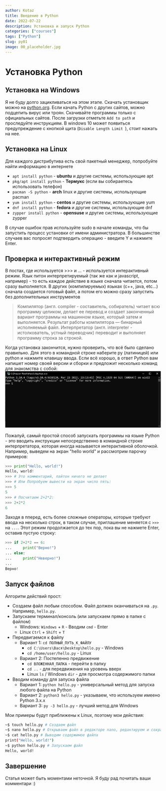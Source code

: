 ```yaml
---
author: Kotaz
title: Введение в Python
date: 2022-07-22
description: Установка и запуск Python
categories: ["courses"]
tags: ["Python"]
slug: py01
image: 00_placeholder.jpg
---
```


# Установка Python

## Установка на Windows

Я не буду долго зацикливаться на этом этапе. Скачать установщик можно на [python.org](https://www.python.org/downloads/windows/). Если качать Python с других сайтов, можно подцепить вирус или троян. Скачивайте программы только с официальных сайтов. После загрузки отметьте `Add to path` и проследуйте инструкциям. В windows 10 может появиться предупреждение с кнопкой щита (`Disable Length Limit `), стоит нажать на нее.

## Установка на Linux

Для каждого дистрибутива есть свой пакетный менеджер, попробуйте найти информацию в интернете

- `apt install python` - **ubuntu** и другие системы, использующие apt
- `pkg/apt install python` - **Термукс** (если вы собираетесь использовать телефон)
- `pacman -S python` - **arch** linux и другие системы, использующие pacman
- `yum install python` - **centos** и другие системы, использующие yum
- `dnf install python` - **fedora** и другие системы, использующие dnf
- `zypper install python` - **opensuse** и другие системы, использующие zypper

В случае ошибок прав используйте sudo в начале команды, что бы запустить процесс установки от имени администратора. В большинстве случаев вас попросят подтвердить операцию - введите Y и нажмите Enter.

## Проверка и интерактивный режим

В постах, где используется >>> и ... - используется интерактивный режим. Язык питон интерпретируемый (так же как и javascript, например) - то есть каждое действие в языке сначала читается, потом сразу выполняется. В других (компилируемых) языках (c++, java, etc...) сначала создается готовый файл, а потом его можно сразу запустить без дополнительных инструментов

> Компилятор (англ. compiler - составитель, собиратель) читает всю программу целиком, делает ее перевод и создает законченный вариант программы на машинном языке, который затем и выполняется. Результат работы компилятора — бинарный исполняемый файл.
> Интерпретатор (англ. interpreter - истолкователь, устный переводчик) переводит и выполняет программу строка за строкой.

Когда установка закончится, нужно проверить, что всё было сделано правильно. Для этого в командной строке наберите py (латиницей) или python и нажмите клавишу ввода. Если всё хорошо, в ответ Python вам напишет номер своей версии и сборки и предложит несколько команд для знакомства с собой:
![Интерактивный режим](01_interactive.png)

Пожалуй, самый простой способ запускать программы на языке Python - это вводить инструкции непосредственно в командной строке интерпретатора, которая иногда называется интерактивной оболочкой. Например, выведем на экран "hello world" и рассмотрим парочку примеров:

```py
>>> print("Hello, world!")
Hello, world!
>>> # Это комментарий, пайтон ничего не делает
>>> # Или Попробуем вывести на экран число пять:
>>> 5
5
>>> # Посчитаем 2+2*2:
>>> 2+2*2
6
```

Заходя в пперед, есть более сложные операторы, которые требуют ввода на несколько строк, в таком случае, приглашение меняется с `>>>` на `...`. Этот режим продолжается до тех пор, пока вы не нажмете Enter, оставив пустую строку:

```py
>>> if 2+2*2 == 6:
...     print("Верно!")
... else:
...     print("Неверно!")
...
Верно!
```

## Запуск файлов

Алгоритм действий прост:

- Создаем файл любым способом. Файл должен оканчиваться на `.py`. Например, `hello.py`.
- Запускаем терминал/консоль (или запускаем прямо в папке с файлом)
  - Windows: `Windows` + `R` - Вводим `cmd` - Enter
  - Linux `Ctrl` + `Shift` + `T`
- Передвигаемся к файлу
  - Вариант 1: `cd ПОЛНЫЙ_ПУТЬ_К_ФАЙЛУ`
    - `cd C:\Users\Вася\Desktop\hello.py` - Windows
    - `cd /home/user/hello.py` - Linux
  - Вариант 2: Постепенно предвижение
    - `cd ВЛОЖЕННАЯ_ПАПКА` - перейти в папку
    - `cd ..` - для передвижения на уровень вверх
    - Linux `ls` / Windows `dir` - для просмотра содержимого папки
- Вводим команду для запуска файла
  - Вариант 1: `python hello.py` - универсальный метод для запуска любого файла на Python
  - Вариант 2: `python3 hello.py` - указываем, что используем имеено Python 3.x.x
  - Вариант 3: `py -3 hello.py` - лучший метод для Windows

Мои примеры будут приближены к Linux, поэтому мои действия:

```bash
~$ touch hello.py # Создаем файл
~$ nano hello.py # Открываем файл в редакторе nano, редактируем и сохраняем
~$ cat hello.py # Выводим содержимое файла
print("Hello, world!")
~$ python hello.py # Запускаем файл
Hello, world!
```

## Завершение

Статья может быть моментами неточной. Я буду рад почитать ваши комментари :)
